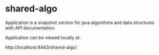 # shared-algo

Application is a snapshot version for java algorithms and data structures with API documentation.

Application can be viewed locally at:

http://localhost:8443/shared-algo/
